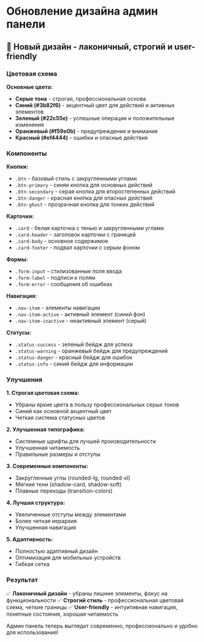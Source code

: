 # Обновление дизайна админ панели

## 🎨 Новый дизайн - лаконичный, строгий и user-friendly

### Цветовая схема

**Основные цвета:**
- **Серые тона** - строгая, профессиональная основа
- **Синий (#3b82f6)** - акцентный цвет для действий и активных элементов
- **Зеленый (#22c55e)** - успешные операции и положительные изменения
- **Оранжевый (#f59e0b)** - предупреждения и внимание
- **Красный (#ef4444)** - ошибки и опасные действия

### Компоненты

**Кнопки:**
- `.btn` - базовый стиль с закругленными углами
- `.btn-primary` - синяя кнопка для основных действий
- `.btn-secondary` - серая кнопка для второстепенных действий
- `.btn-danger` - красная кнопка для опасных действий
- `.btn-ghost` - прозрачная кнопка для тонких действий

**Карточки:**
- `.card` - белая карточка с тенью и закругленными углами
- `.card-header` - заголовок карточки с границей
- `.card-body` - основное содержимое
- `.card-footer` - подвал карточки с серым фоном

**Формы:**
- `.form-input` - стилизованные поля ввода
- `.form-label` - подписи к полям
- `.form-error` - сообщения об ошибках

**Навигация:**
- `.nav-item` - элементы навигации
- `.nav-item-active` - активный элемент (синий фон)
- `.nav-item-inactive` - неактивный элемент (серый)

**Статусы:**
- `.status-success` - зеленый бейдж для успеха
- `.status-warning` - оранжевый бейдж для предупреждений
- `.status-danger` - красный бейдж для ошибок
- `.status-info` - синий бейдж для информации

### Улучшения

**1. Строгая цветовая схема:**
- Убраны яркие цвета в пользу профессиональных серых тонов
- Синий как основной акцентный цвет
- Четкая система статусных цветов

**2. Улучшенная типографика:**
- Системные шрифты для лучшей производительности
- Улучшенная читаемость
- Правильные размеры и отступы

**3. Современные компоненты:**
- Закругленные углы (rounded-lg, rounded-xl)
- Мягкие тени (shadow-card, shadow-soft)
- Плавные переходы (transition-colors)

**4. Лучшая структура:**
- Увеличенные отступы между элементами
- Более четкая иерархия
- Улучшенная навигация

**5. Адаптивность:**
- Полностью адаптивный дизайн
- Оптимизация для мобильных устройств
- Гибкая сетка

### Результат

✅ **Лаконичный дизайн** - убраны лишние элементы, фокус на функциональности
✅ **Строгий стиль** - профессиональная цветовая схема, четкие границы
✅ **User-friendly** - интуитивная навигация, понятные состояния, хорошая читаемость

Админ панель теперь выглядит современно, профессионально и удобно для использования!

